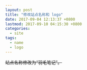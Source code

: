 ```yaml
---
layout: post
title: "修改站点名称和 logo"
date: 2017-09-04 12:13:37 +0800
lastmod: 2017-09-10 04:15:30 +0800
categories:
  - site
tags:
  - name
  - logo
---
```


<del>站点名称修改为“羽毛笔记”。</del>
